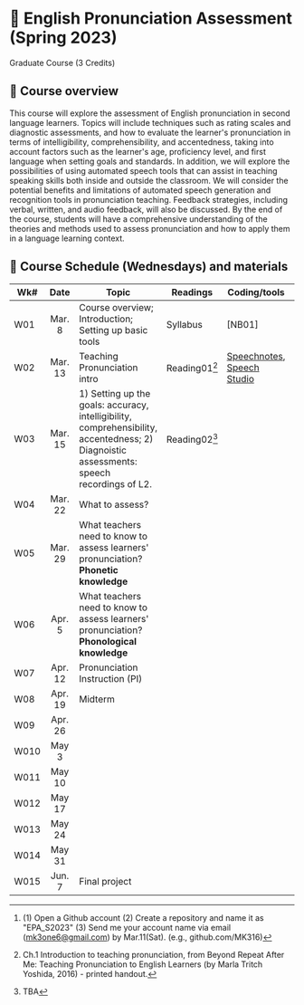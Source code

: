 # 📕 English Pronunciation Assessment (Spring 2023)
Graduate Course (3 Credits)

## 🔳 Course overview
This course will explore the assessment of English pronunciation in second language learners. Topics will include techniques such as rating scales and diagnostic assessments, and how to evaluate the learner's pronunciation in terms of intelligibility, comprehensibility, and accentedness, taking into account factors such as the learner's age, proficiency level, and first language when setting goals and standards. In addition, we will explore the possibilities of using automated speech tools that can assist in teaching speaking skills both inside and outside the classroom.  We will consider the potential benefits and limitations of automated speech generation and recognition tools in pronunciation teaching. Feedback strategies, including verbal, written, and audio feedback, will also be discussed. By the end of the course, students will have a comprehensive understanding of the theories and methods used to assess pronunciation and how to apply them in a language learning context.

## 🔳 Course Schedule (Wednesdays) and materials


|Wk#|Date|Topic|Readings|Coding/tools|Assignments|
|--|:--:|--|--|--|--|
|W01|Mar. 8|Course overview; Introduction; Setting up basic tools|Syllabus|[NB01]|Todo[^1]|
|W02|Mar. 13|Teaching Pronunciation intro |Reading01[^2]|[Speechnotes](https://speechnotes.co/), [Speech Studio](https://speech.microsoft.com/portal/pronunciationassessmenttool)||
|W03|Mar. 15|1) Setting up the goals: accuracy, intelligibility, comprehensibility, accentedness; 2) Diagnoistic assessments: speech recordings of L2. |Reading02[^3] ||
|W04|Mar. 22|What to assess? | ||
|W05|Mar. 29|What teachers need to know to assess learners' pronunciation? **Phonetic knowledge** | ||
|W06|Apr. 5|What teachers need to know to assess learners' pronunciation? **Phonological knowledge** | ||
|W07|Apr. 12|Pronunciation Instruction (PI) | ||
|W08|Apr. 19|Midterm | ||
|W09|Apr. 26| | ||
|W010|May 3| | ||
|W011|May 10| | ||
|W012|May 17| | ||
|W013|May 24| | ||
|W014|May 31| | ||
|W015|Jun. 7|Final project | ||




[^1]: (1) Open a Github account (2) Create a repository and name it as "EPA_S2023" (3) Send me your account name via email (mk3one6@gmail.com) by Mar.11(Sat). (e.g., github.com/MK316)
[^2]: Ch.1 Introduction to teaching pronunciation, from Beyond Repeat After Me: Teaching Pronunciation to English Learners (by Marla Tritch Yoshida, 2016) - printed handout.
[^3]: TBA
[^4]: TBA
